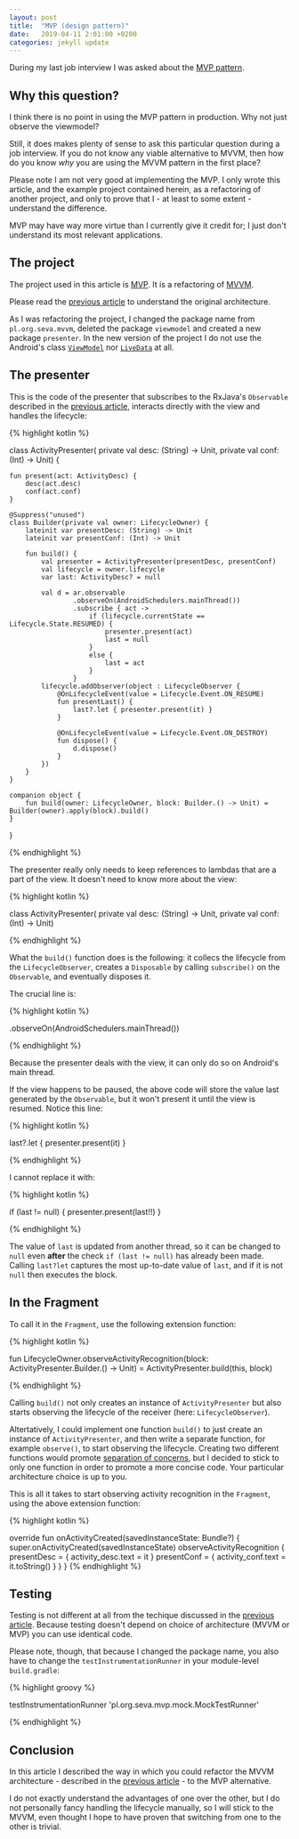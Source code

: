 ```yaml
---
layout: post
title:  "MVP (design pattern)"
date:   2019-04-11 2:01:00 +0200
categories: jekyll update
---
```


During my last job interview I was asked about the [MVP pattern][mvp].

## Why this question?

I think there is no point in using the MVP pattern in production. Why not just observe the viewmodel?

Still, it does makes plenty of sense to ask this particular question during a job interview. If you do not know any viable alternative to MVVM, then how do you know *why* you are using the MVVM pattern in the first place?

Please note I am not very good at implementing the MVP. I only wrote this article, and the example project contained herein, as a refactoring of another project, and only to prove that I - at least to some extent - understand the difference.

MVP may have way more virtue than I currently give it credit for; I just don't understand its most relevant applications.

## The project

The project used in this article is [MVP][mvp-project]. It is a refactoring of [MVVM][mvvm-project].

Please read the [previous article][mvvm-article] to understand the original architecture.

As I was refactoring the project, I changed the package name from `pl.org.seva.mvvm`, deleted the package `viewmodel` and created a new package `presenter`. In the new version of the project I do not use the Android's class [`ViewModel`][viewmodel] nor [`LiveData`][livedata] at all.

## The presenter

This is the code of the presenter that subscribes to the RxJava's `Observable` described in the [previous article][mvvm-article], interacts directly with the view and handles the lifecycle:

{% highlight kotlin %}

class ActivityPresenter(
        private val desc: (String) -> Unit,
        private val conf: (Int) -> Unit) {

    fun present(act: ActivityDesc) {
        desc(act.desc)
        conf(act.conf)
    }

    @Suppress("unused")
    class Builder(private val owner: LifecycleOwner) {
        lateinit var presentDesc: (String) -> Unit
        lateinit var presentConf: (Int) -> Unit

        fun build() {
            val presenter = ActivityPresenter(presentDesc, presentConf)
            val lifecycle = owner.lifecycle
            var last: ActivityDesc? = null

            val d = ar.observable
                    .observeOn(AndroidSchedulers.mainThread())
                    .subscribe { act ->
                        if (lifecycle.currentState == Lifecycle.State.RESUMED) {
                            presenter.present(act)
                            last = null
                        }
                        else {
                            last = act
                        }
                    }
            lifecycle.addObserver(object : LifecycleObserver {
                @OnLifecycleEvent(value = Lifecycle.Event.ON_RESUME)
                fun presentLast() {
                    last?.let { presenter.present(it) }
                }

                @OnLifecycleEvent(value = Lifecycle.Event.ON_DESTROY)
                fun dispose() {
                    d.dispose()
                }
            })
        }
    }

    companion object {
        fun build(owner: LifecycleOwner, block: Builder.() -> Unit) = Builder(owner).apply(block).build()
    }
}

{% endhighlight %}

The presenter really only needs to keep references to lambdas that are a part of the view. It doesn't need to know more about the view:

{% highlight kotlin %}

class ActivityPresenter(
        private val desc: (String) -> Unit,
        private val conf: (Int) -> Unit)

{% endhighlight %}

What the `build()` function does is the following: it collecs the lifecycle from the `LifecycleObserver`, creates a `Disposable` by calling `subscribe()` on the `Observable`, and eventually disposes it.

The crucial line is:

{% highlight kotlin %}

.observeOn(AndroidSchedulers.mainThread())

{% endhighlight %}

Because the presenter deals with the view, it can only do so on Android's main thread.

If the view happens to be paused, the above code will store the value last generated by the `Observable`, but it won't present it until the view is resumed. Notice this line:

{% highlight kotlin %}

last?.let { presenter.present(it) }

{% endhighlight %}

I cannot replace it with:

{% highlight kotlin %}

if (last != null) {
    presenter.present(last!!)
}

{% endhighlight %}

The value of `last` is updated from another thread, so it can be changed to `null` even **after** the check `if (last != null)` has already been made. Calling `last?let` captures the most up-to-date value of `last`, and if it is not `null` then executes the block.

## In the Fragment

To call it in the `Fragment`, use the following extension function:

{% highlight kotlin %}

fun LifecycleOwner.observeActivityRecognition(block: ActivityPresenter.Builder.() -> Unit) =
        ActivityPresenter.build(this, block)

{% endhighlight %}

Calling `build()` not only creates an instance of `ActivityPresenter` but also starts observing the lifecycle of the receiver (here: `LifecycleObserver`).

Altertatively, I could implement one function `build()` to just create an instance of `ActivityPresenter`, and then write a separate function, for example `observe()`, to start observing the lifecycle. Creating two different functions would promote [separation of concerns][soc], but I decided to stick to only one function in order to promote a more concise code. Your particular architecture choice is up to you.

This is all it takes to start observing activity recognition in the `Fragment`, using the above extension function:

{% highlight kotlin %}

override fun onActivityCreated(savedInstanceState: Bundle?) {
    super.onActivityCreated(savedInstanceState)
    observeActivityRecognition {
        presentDesc = { activity_desc.text = it }
        presentConf = { activity_conf.text = it.toString() }
    }
}
{% endhighlight %}


## Testing

Testing is not different at all from the techique discussed in the [previous article][mvvm-article]. Because testing doesn't depend on choice of architecture (MVVM or MVP) you can use identical code.

Please note, though, that because I changed the package name, you also have to change the `testInstrumentationRunner` in your module-level `build.gradle`:

{% highlight groovy %}

testInstrumentationRunner 'pl.org.seva.mvp.mock.MockTestRunner'

{% endhighlight %}

## Conclusion

In this article I described the way in which you could refactor the MVVM architecture - described in the [previous article][mvvm-article] - to the MVP alternative.

I do not exactly understand the advantages of one over the other, but I do not personally fancy handling the lifecycle manually, so I will stick to the MVVM, even thought I hope to have proven that switching from one to the other is trivial.


[mvp]: https://en.wikipedia.org/wiki/Model%E2%80%93view%E2%80%93presenter
[mvp-project]: https://github.com/syrop/MVP
[mvvm-project]: https://github.com/syrop/MVVM
[mvvm-article]: https://syrop.github.io/jekyll/update/2019/04/06/mvvm.html
[viewmodel]: https://developer.android.com/reference/android/arch/lifecycle/ViewModel
[livedata]: https://developer.android.com/reference/androidx/lifecycle/LiveData
[soc]: https://en.wikipedia.org/wiki/Separation_of_concerns



